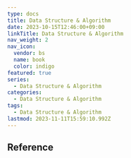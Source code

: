 ```yaml
---
type: docs
title: Data Structure & Algorithm
date: 2023-10-15T12:46:00+09:00
linkTitle: Data Structure & Algorithm
nav_weight: 2
nav_icon:
  vendor: bs
  name: book
  color: indigo
featured: true
series:
  - Data Structure & Algorithm
categories:
  - Data Structure & Algorithm
tags:
  - Data Structure & Algorithm
lastmod: 2023-11-11T15:59:10.992Z
---
```


## Reference
